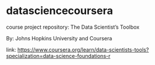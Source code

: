 # datasciencecoursera
course project repository: The Data Scientist’s Toolbox

By: Johns Hopkins University and Coursera

link: https://www.coursera.org/learn/data-scientists-tools?specialization=data-science-foundations-r
